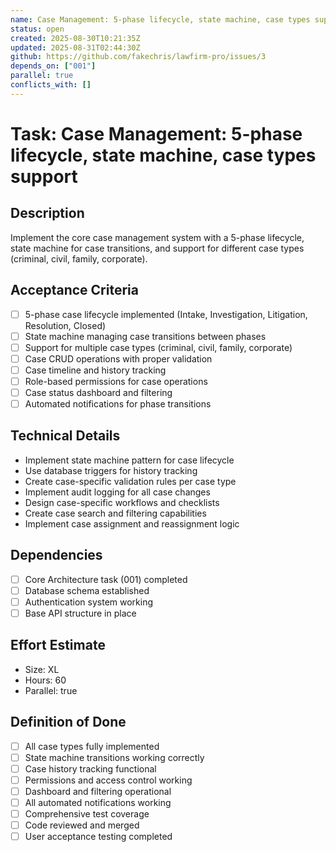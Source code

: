```yaml
---
name: Case Management: 5-phase lifecycle, state machine, case types support
status: open
created: 2025-08-30T10:21:35Z
updated: 2025-08-31T02:44:30Z
github: https://github.com/fakechris/lawfirm-pro/issues/3
depends_on: ["001"]
parallel: true
conflicts_with: []
---
```


# Task: Case Management: 5-phase lifecycle, state machine, case types support

## Description
Implement the core case management system with a 5-phase lifecycle, state machine for case transitions, and support for different case types (criminal, civil, family, corporate).

## Acceptance Criteria
- [ ] 5-phase case lifecycle implemented (Intake, Investigation, Litigation, Resolution, Closed)
- [ ] State machine managing case transitions between phases
- [ ] Support for multiple case types (criminal, civil, family, corporate)
- [ ] Case CRUD operations with proper validation
- [ ] Case timeline and history tracking
- [ ] Role-based permissions for case operations
- [ ] Case status dashboard and filtering
- [ ] Automated notifications for phase transitions

## Technical Details
- Implement state machine pattern for case lifecycle
- Use database triggers for history tracking
- Create case-specific validation rules per case type
- Implement audit logging for all case changes
- Design case-specific workflows and checklists
- Create case search and filtering capabilities
- Implement case assignment and reassignment logic

## Dependencies
- [ ] Core Architecture task (001) completed
- [ ] Database schema established
- [ ] Authentication system working
- [ ] Base API structure in place

## Effort Estimate
- Size: XL
- Hours: 60
- Parallel: true

## Definition of Done
- [ ] All case types fully implemented
- [ ] State machine transitions working correctly
- [ ] Case history tracking functional
- [ ] Permissions and access control working
- [ ] Dashboard and filtering operational
- [ ] All automated notifications working
- [ ] Comprehensive test coverage
- [ ] Code reviewed and merged
- [ ] User acceptance testing completed
